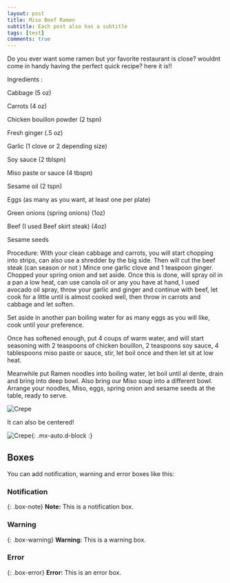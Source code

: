 ```yaml
---
layout: post
title: Miso Beef Ramen
subtitle: Each post also has a subtitle
tags: [test]
comments: true
---
```


Do you ever want some ramen but yor favorite restaurant is close? wouldnt come in handy having the perfect quick recipe?
here it is!!


Ingredients :

Cabbage (5 oz)

Carrots (4 oz)

Chicken bouillon powder (2 tspn)

Fresh ginger (.5 oz)

Garlic (1 clove or 2 depending size)

Soy sauce (2 tblspn)

Miso paste or sauce (4 tbspn)

Sesame oil (2 tspn)

Eggs (as many as you want, at least one per plate)

Green onions (spring onions) (1oz)

Beef (I used Beef skirt steak) (4oz)

Sesame seeds

Procedure:
With your clean cabbage and carrots, you will start chopping into strips, can also use a shredder by the big side. Then will cut the beef steak (can season or not ) Mince one garlic clove and 1 teaspoon ginger. Chopped your spring onion and set aside.
Once this is done, will spray oil in a pan a low heat, can use canola oil or any you have at hand, I used avocado oil spray, throw your garlic and ginger and continue with beef, let cook for a little until is almost cooked well, then throw in carrots and cabbage and let soften.

Set aside in another pan boiling water for as many eggs as you will like, cook until your preference.

Once has softened enough, put 4 coups of warm water, and will start seasoning with 2 teaspoons of chicken bouillon, 2 teaspoons soy sauce, 4 tablespoons miso paste or sauce, stir, let boil once and then let sit at low heat.

Meanwhile put Ramen noodles into boiling water, let boil until al dente, drain and bring into deep bowl.
Also bring our Miso soup into a different bowl. Arrange your noodles, Miso, eggs, spring onion and sesame seeds at the table, ready to serve.

![Crepe](https://s3-media3.fl.yelpcdn.com/bphoto/cQ1Yoa75m2yUFFbY2xwuqw/348s.jpg)

It can also be centered!

![Crepe](https://s3-media3.fl.yelpcdn.com/bphoto/cQ1Yoa75m2yUFFbY2xwuqw/348s.jpg){: .mx-auto.d-block :}


## Boxes
You can add notification, warning and error boxes like this:

### Notification

{: .box-note}
**Note:** This is a notification box.

### Warning

{: .box-warning}
**Warning:** This is a warning box.

### Error

{: .box-error}
**Error:** This is an error box.
